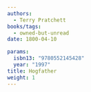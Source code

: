 ```yaml
---
authors:
  - Terry Pratchett
books/tags:
  - owned-but-unread
date: 1800-04-10

params:
  isbn13: "9780552145428"
  year: "1997"
title: Hogfather
weight: 1
---
```


<!--more-->
